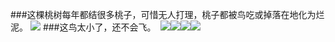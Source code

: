 ###这棵桃树每年都结很多桃子，可惜无人打理，桃子都被鸟吃或掉落在地化为烂泥。
![](https://wx2.sinaimg.cn/mw690/007hvpjxly1hr603nxnxaj31400u014k.jpg)
###这鸟太小了，还不会飞。 ​​​
![](https://wx4.sinaimg.cn/mw690/007hvpjxly1hr5zvzc4knj31400u0tc5.jpg)![](https://wx4.sinaimg.cn/mw690/007hvpjxly1hr5zw0d3mdj31400u0jvh.jpg)![](https://wx1.sinaimg.cn/mw690/007hvpjxly1hr5zw1cnsfj31400u0ae3.jpg)![](https://wx2.sinaimg.cn/mw690/007hvpjxly1hr5zw28zy2j31400u0n13.jpg)